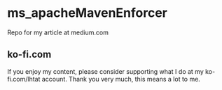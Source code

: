 # ms_apacheMavenEnforcer
Repo for my article at medium.com

## ko-fi.com
If you enjoy my content, please consider supporting what I do at my ko-fi.com/lhtat account. Thank you very much, this means a lot to me.
